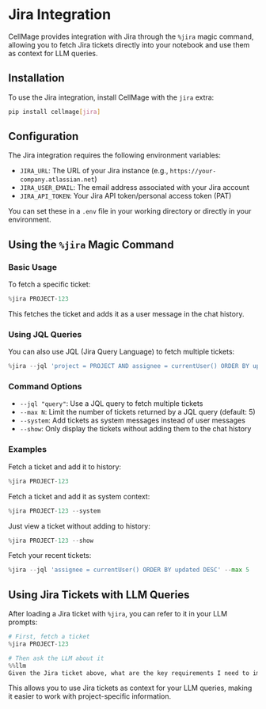 # Jira Integration

CellMage provides integration with Jira through the `%jira` magic command, allowing you to fetch Jira tickets directly into your notebook and use them as context for LLM queries.

## Installation

To use the Jira integration, install CellMage with the `jira` extra:

```bash
pip install cellmage[jira]
```

## Configuration

The Jira integration requires the following environment variables:

- `JIRA_URL`: The URL of your Jira instance (e.g., `https://your-company.atlassian.net`)
- `JIRA_USER_EMAIL`: The email address associated with your Jira account
- `JIRA_API_TOKEN`: Your Jira API token/personal access token (PAT)

You can set these in a `.env` file in your working directory or directly in your environment.

## Using the `%jira` Magic Command

### Basic Usage

To fetch a specific ticket:

```python
%jira PROJECT-123
```

This fetches the ticket and adds it as a user message in the chat history.

### Using JQL Queries

You can also use JQL (Jira Query Language) to fetch multiple tickets:

```python
%jira --jql 'project = PROJECT AND assignee = currentUser() ORDER BY updated DESC' --max 3
```

### Command Options

- `--jql "query"`: Use a JQL query to fetch multiple tickets
- `--max N`: Limit the number of tickets returned by a JQL query (default: 5)
- `--system`: Add tickets as system messages instead of user messages
- `--show`: Only display the tickets without adding them to the chat history

### Examples

Fetch a ticket and add it to history:
```python
%jira PROJECT-123
```

Fetch a ticket and add it as system context:
```python
%jira PROJECT-123 --system
```

Just view a ticket without adding to history:
```python
%jira PROJECT-123 --show
```

Fetch your recent tickets:
```python
%jira --jql 'assignee = currentUser() ORDER BY updated DESC' --max 5
```

## Using Jira Tickets with LLM Queries

After loading a Jira ticket with `%jira`, you can refer to it in your LLM prompts:

```python
# First, fetch a ticket
%jira PROJECT-123

# Then ask the LLM about it
%%llm
Given the Jira ticket above, what are the key requirements I need to implement?
```

This allows you to use Jira tickets as context for your LLM queries, making it easier to work with project-specific information.
